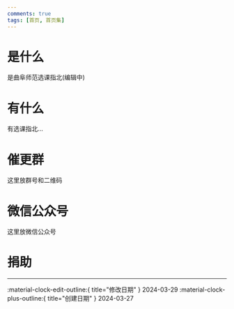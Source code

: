 ```yaml
---
comments: true
tags: [首页, 首页集]
---
```


# 是什么

是曲阜师范选课指北(编辑中)

# 有什么

有选课指北...

# 催更群

这里放群号和二维码

# 微信公众号

这里放微信公众号

# 捐助


---

:material-clock-edit-outline:{ title="修改日期" } 2024-03-29
:material-clock-plus-outline:{ title="创建日期" } 2024-03-27
